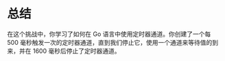 # 总结

在这个挑战中，你学习了如何在 Go 语言中使用定时器通道。你创建了一个每 500 毫秒触发一次的定时器通道，直到我们停止它，使用一个通道来等待值的到来，并在 1600 毫秒后停止了定时器通道。
